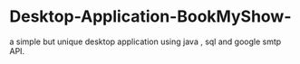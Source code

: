 # Desktop-Application-BookMyShow-
a simple but unique desktop application using java , sql and google smtp API.
